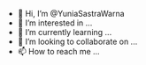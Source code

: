 - 👋 Hi, I’m @YuniaSastraWarna
- 👀 I’m interested in ...
- 🌱 I’m currently learning ...
- 💞️ I’m looking to collaborate on ...
- 📫 How to reach me ...

<!---
YuniaSastraWarna/YuniaSastraWarna is a ✨ special ✨ repository because its `README.md` (this file) appears on your GitHub profile.
You can click the Preview link to take a look at your changes.
--->
